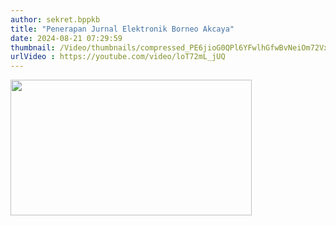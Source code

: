 ```yaml
---
author: sekret.bppkb
title: "Penerapan Jurnal Elektronik Borneo Akcaya"
date: 2024-08-21 07:29:59
thumbnail: /Video/thumbnails/compressed_PE6jioG0QPl6YFwlhGfwBvNeiOm72VxBhprmuuuV.png
urlVideo : https://youtube.com/video/loT72mL_jUQ
---
```

<p><a href="https://youtube.com/video/loT72mL_jUQ"><img src="/images/cjtftdPRvZ8rKj1qEu7I.png" width="386" height="217" alt="" /></a></p>
